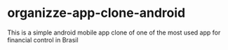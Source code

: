 # organizze-app-clone-android
This is a simple android mobile app clone of one of the most used app for financial control in Brasil
